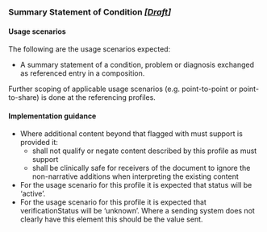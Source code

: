 ### Summary Statement of Condition *[[Draft](http://hl7.org/fhir/stu3/valueset-publication-status.html)]*

#### Usage scenarios

The following are the usage scenarios expected:

* A summary statement of a condition, problem or diagnosis exchanged as referenced entry in a composition.

Further scoping of applicable usage scenarios (e.g. point-to-point or point-to-share) is done at the referencing profiles. 



#### Implementation guidance
* Where additional content beyond that flagged with must support is provided it:
    * shall not qualify or negate content described by this profile as must support
    * shall be clinically safe for receivers of the document to ignore the non-narrative additions when interpreting the existing content
* For the usage scenario for this profile it is expected that status will be ‘active’.
* For the usage scenario for this profile it is expected that verificationStatus will be ‘unknown’. Where a sending system does not clearly have this element this should be the value sent.



